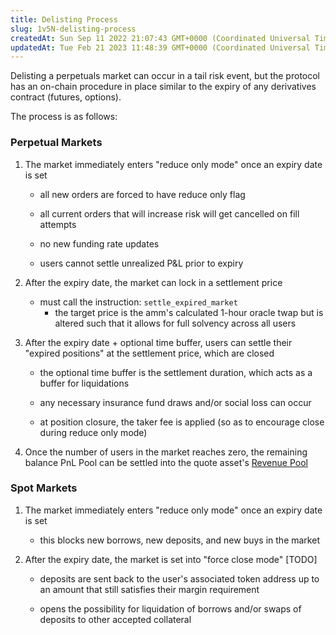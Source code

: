 ```yaml
---
title: Delisting Process
slug: 1v5N-delisting-process
createdAt: Sun Sep 11 2022 21:07:43 GMT+0000 (Coordinated Universal Time)
updatedAt: Tue Feb 21 2023 11:48:39 GMT+0000 (Coordinated Universal Time)
---
```


Delisting a perpetuals market can occur in a tail risk event, but the protocol has an on-chain procedure in place similar to the expiry of any derivatives contract (futures, options).&#x20;

The process is as follows:&#x20;

### Perpetual Markets

1.  The market immediately enters "reduce only mode" once an expiry date is set
    *   all new orders are forced to have reduce only flag

    *   all current orders that will increase risk will get cancelled on fill attempts

    *   no new funding rate updates

    *   users cannot settle unrealized P\&L prior to expiry

2.  After the expiry date, the market can lock in a settlement price&#x20;
    *   must call the instruction: `settle_expired_market`
        *   the target price is the amm's calculated 1-hour oracle twap but is altered such that it allows for full solvency across all users

3.  After the expiry date + optional time buffer, users can settle their "expired positions" at the settlement price, which are closed
    *   the optional time buffer is the settlement duration, which acts as a buffer for liquidations

    *   any necessary insurance fund draws and/or social loss can occur

    *   at position closure, the taker fee is applied (so as to encourage close during reduce only mode)

4.  Once the number of users in the market reaches zero, the remaining balance PnL Pool can be settled into the quote asset's [Revenue Pool](<../About Drift v2/8 Revenue Pool.md>)

### Spot Markets&#x20;

1.  The market immediately enters "reduce only mode" once an expiry date is set
    *   this blocks new borrows, new deposits, and new buys in the market

2.  After the expiry date, the market is set into "force close mode" \[TODO]
    *   deposits are sent back to the user's associated token address up to an amount that still satisfies their margin requirement

    *   opens the possibility for liquidation of borrows and/or swaps of deposits to other accepted collateral

